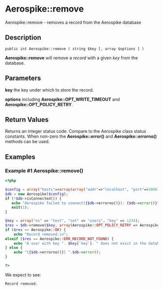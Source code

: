
# Aerospike::remove

Aerospike::remove - removes a record from the Aerospike database

## Description

```
public int Aerospike::remove ( string $key [, array $options ] )
```

**Aerospike::remove** will remove a *record* with a given *key* from the database.

## Parameters

**key** the key under which to store the record.

**options** including **Aerospike::OPT_WRITE_TIMEOUT** and **Aerospike::OPT_POLICY_RETRY**.

## Return Values

Returns an integer status code.  Compare to the Aerospike class status
constants.  When non-zero the **Aerospike::error()** and
**Aerospike::errorno()** methods can be used.

## Examples

### Example #1 Aerospike::remove()

```php
<?php

$config = array("hosts"=>array(array("addr"=>"localhost", "port"=>3000));
$db = new Aerospike($config);
if (!$db->isConnected()) {
   echo "Aerospike failed to connect[{$db->errorno()}]: {$db->error()}\n";
   exit(1);
}

$key = array("ns" => "test", "set" => "users", "key" => 1234);
$res = $db->remove($key, array(Aerospike::OPT_POLICY_RETRY => Aerospike::POLICY_RETRY_NONE));
if ($res == Aerospike::OK) {
    echo "Record removed.\n";
elseif ($res == Aerospike::ERR_RECORD_NOT_FOUND) {
    echo "A user with key ". $key['key']. " does not exist in the database\n";
} else {
    echo "[{$db->errorno()}] ".$db->error();
}

?>
```

We expect to see:

```
Record removed.
```

